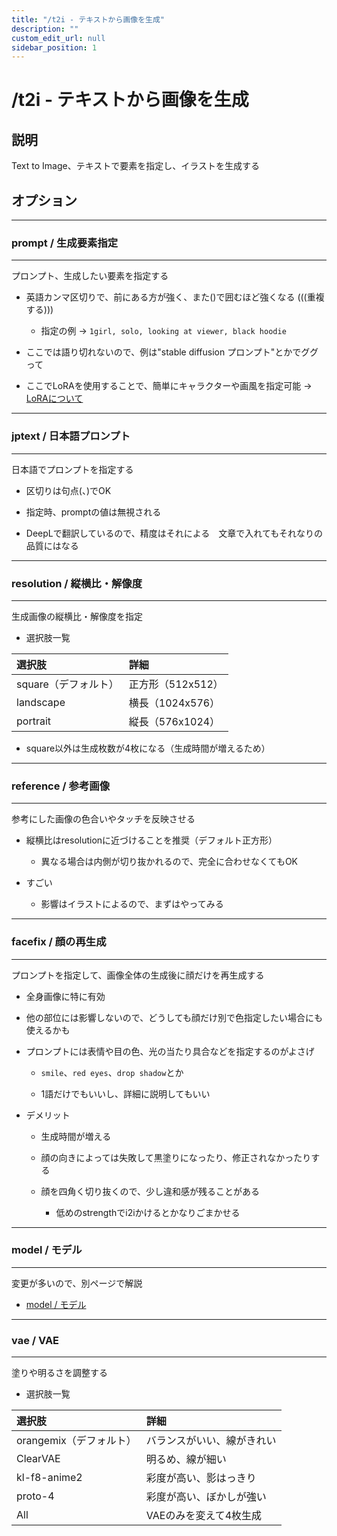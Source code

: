 ```yaml
---
title: "/t2i - テキストから画像を生成"
description: ""
custom_edit_url: null 
sidebar_position: 1
---
```


# /t2i - テキストから画像を生成

## 説明

Text to Image、テキストで要素を指定し、イラストを生成する

## オプション

---

### prompt / 生成要素指定

---

プロンプト、生成したい要素を指定する

- 英語カンマ区切りで、前にある方が強く、また()で囲むほど強くなる (((重複する)))
  - 指定の例 -> ```1girl, solo, looking at viewer, black hoodie```

- ここでは語り切れないので、例は"stable diffusion プロンプト"とかでググって

- ここでLoRAを使用することで、簡単にキャラクターや画風を指定可能 -> [LoRAについて](../lora)

---

### jptext / 日本語プロンプト

---

日本語でプロンプトを指定する

- 区切りは句点(、)でOK

- 指定時、promptの値は無視される

- DeepLで翻訳しているので、精度はそれによる　文章で入れてもそれなりの品質にはなる

---

### resolution / 縦横比・解像度

---

生成画像の縦横比・解像度を指定

- 選択肢一覧

|選択肢|詳細|
|:--|:--|
|square（デフォルト）|正方形（512x512）|
|landscape|横長（1024x576）|
|portrait|縦長（576x1024）|

- square以外は生成枚数が4枚になる（生成時間が増えるため）

---

### reference / 参考画像

---

参考にした画像の色合いやタッチを反映させる

- 縦横比はresolutionに近づけることを推奨（デフォルト正方形）

  - 異なる場合は内側が切り抜かれるので、完全に合わせなくてもOK

- すごい

  - 影響はイラストによるので、まずはやってみる

---

### facefix / 顔の再生成

---

プロンプトを指定して、画像全体の生成後に顔だけを再生成する

- 全身画像に特に有効

- 他の部位には影響しないので、どうしても顔だけ別で色指定したい場合にも使えるかも

- プロンプトには表情や目の色、光の当たり具合などを指定するのがよさげ

  - ```smile```、```red eyes```、```drop shadow```とか

  - 1語だけでもいいし、詳細に説明してもいい

- デメリット

  - 生成時間が増える

  - 顔の向きによっては失敗して黒塗りになったり、修正されなかったりする

  - 顔を四角く切り抜くので、少し違和感が残ることがある

    - 低めのstrengthでi2iかけるとかなりごまかせる

---

### model / モデル

---

変更が多いので、別ページで解説

- [model / モデル](../model)

---

### vae / VAE

---

塗りや明るさを調整する

- 選択肢一覧

|選択肢|詳細|
|:--|:--|
|orangemix（デフォルト）|バランスがいい、線がきれい|
|ClearVAE|明るめ、線が細い|
|kl-f8-anime2|彩度が高い、影はっきり|
|proto-4|彩度が高い、ぼかしが強い|
|All|VAEのみを変えて4枚生成|
